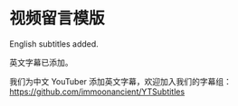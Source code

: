 # 视频留言模版

English subtitles added.

英文字幕已添加。

我们为中文 YouTuber 添加英文字幕，欢迎加入我们的字幕组：https://github.com/immoonancient/YTSubtitles
